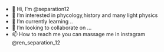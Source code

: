- 👋 Hi, I’m @separation12
- 👀 I’m interested in phycology,history and many light physics
- 🌱 I’m currently learning ..
- 💞️ I’m looking to collaborate on ...
- 📫 How to reach me you can massage me in instagram @ren_separation_12

<!---
separation12/separation12 is a ✨ special ✨ repository because its `README.md` (this file) appears on your GitHub profile.
You can click the Preview link to take a look at your changes.
--->
